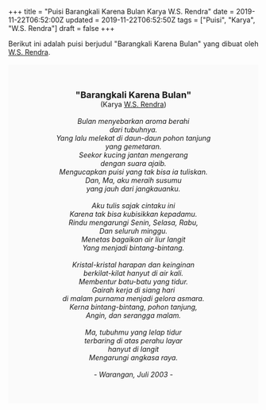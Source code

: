 +++
title = "Puisi Barangkali Karena Bulan Karya W.S. Rendra"
date = 2019-11-22T06:52:00Z
updated = 2019-11-22T06:52:50Z
tags = ["Puisi", "Karya", "W.S. Rendra"]
draft = false
+++

<div dir="ltr" style="text-align: left;" trbidi="on"><div style="text-align: justify;">Berikut ini adalah puisi berjudul "Barangkali Karena Bulan" yang dibuat oleh <a href="https://ensiklopedia.kemdikbud.go.id/sastra/artikel/Rendra" target="_blank">W.S. Rendra</a>.</div><br /><div style="background: #FAFAFA; font-size: 14px; height: auto; margin: 0 auto; padding: 50px; text-align: center; width: auto;"><span style="font-size: 18px;"><b>"Barangkali Karena Bulan"</b></span><br />(Karya <a href="https://www.sekata.web.id/tags/w.s.-rendra" target="_blank">W.S. Rendra</a>) <br /><br /><i>Bulan menyebarkan aroma berahi<br />dari tubuhnya.<br />Yang lalu melekat di daun-daun pohon tanjung<br />yang gemetaran.<br />Seekor kucing jantan mengerang<br />dengan suara ajaib.<br />Mengucapkan puisi yang tak bisa ia tuliskan.<br />Dan, Ma, aku meraih susumu<br />yang jauh dari jangkauanku.<br /><br />Aku tulis sajak cintaku ini<br />Karena tak bisa kubisikkan kepadamu.<br />Rindu mengarungi Senin, Selasa, Rabu,<br />Dan seluruh minggu.<br />Menetas bagaikan air liur langit<br />Yang menjadi bintang-bintang.<br /><br />Kristal-kristal harapan dan keinginan<br />berkilat-kilat hanyut di air kali.<br />Membentur batu-batu yang tidur.<br />Gairah kerja di siang hari<br />di malam purnama menjadi gelora asmara.<br />Kerna bintang-bintang, pohon tanjung,<br />Angin, dan serangga malam.<br /><br />Ma, tubuhmu yang lelap tidur<br />terbaring di atas perahu layar<br />hanyut di langit<br />Mengarungi angkasa raya.<br /><br />- Warangan, Juli 2003 -</i></div></div>
